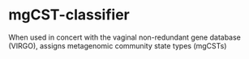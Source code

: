 # mgCST-classifier
When used in concert with the vaginal non-redundant gene database (VIRGO), assigns metagenomic community state types (mgCSTs)
